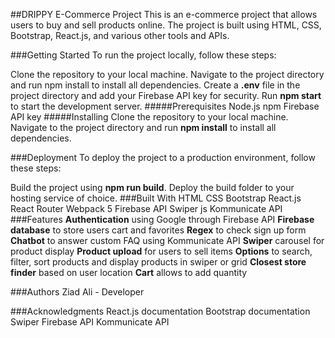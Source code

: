 ##DRIPPY E-Commerce Project
This is an e-commerce project that allows users to buy and sell products online. The project is built using HTML, CSS, Bootstrap, React.js, and various other tools and APIs.

###Getting Started
To run the project locally, follow these steps:

Clone the repository to your local machine.
Navigate to the project directory and run npm install to install all dependencies.
Create a **.env** file in the project directory and add your Firebase API key for security.
Run **npm start** to start the development server.
#####Prerequisites
Node.js
npm
Firebase API key
#####Installing
Clone the repository to your local machine.
Navigate to the project directory and run **npm install** to install all dependencies.

###Deployment
To deploy the project to a production environment, follow these steps:

Build the project using **npm run build**.
Deploy the build folder to your hosting service of choice.
###Built With
HTML
CSS
Bootstrap
React.js
React Router
Webpack 5
Firebase API
Swiper js
Kommunicate API
###Features
**Authentication** using Google through Firebase API
**Firebase database** to store users cart and favorites
**Regex** to check sign up form
**Chatbot** to answer custom FAQ using Kommunicate API
**Swiper** carousel for product display
**Product upload** for users to sell items
**Options** to search, filter, sort products and display products in swiper or grid
**Closest store finder** based on user location
**Cart** allows to add quantity 


###Authors
Ziad Ali - Developer

###Acknowledgments
React.js documentation
Bootstrap documentation
Swiper
Firebase API
Kommunicate API